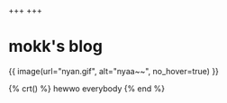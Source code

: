 +++
+++

# mokk's blog

{{ image(url="nyan.gif", alt="nyaa~~", no_hover=true) }}

{% crt() %}
hewwo everybody
{% end %}
